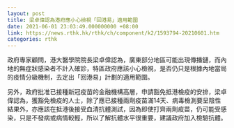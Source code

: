 ```yaml
---
layout: post
title: 梁卓偉認為港府應小心檢視「回港易」適用範圍
date: 2021-06-01 23:03:49.000000000 +08:00
link: https://news.rthk.hk/rthk/ch/component/k2/1593794-20210601.htm
categories: rthk
---
```


政府專家顧問，港大醫學院院長梁卓偉認為，廣東部分地區可能出現傳播鏈，而內地的無症狀感染者不計入確診，特區政府應該小心檢視，是否仍只是根據內地當局的疫情分級機制，去定出「回港易」計劃的適用範圍。

另外，政府批准已接種新冠疫苗的金融機構高層，申請豁免抵港檢疫的安排，梁卓偉認為，獲豁免檢疫的人士，除了應已接種兩劑疫苗滿14天、病毒檢測要呈陰性結果外，亦應該在抵港後接受血清抗體測試，因為即使打齊兩劑疫苗，仍可能受感染，只是不發病或病情較輕，所以了解抗體水平很重要，建議政府加入檢驗抗體。
